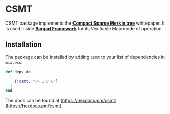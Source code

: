 # CSMT

CSMT package implements the [**Compact Sparse Merkle tree**](https://osf.io/8mcnh/download) whitepaper. It is used inside [**Bargad Framework**](https://github.com/ZanjeerPlatform/bargad) for its Verifiable Map mode of operation.

## Installation

The package can be installed by adding `csmt` to your list of dependencies in `mix.exs`:

```elixir
def deps do
  [
    {:csmt, "~> 1.0.0"}
  ]
end
```

The docs can be found at [https://hexdocs.pm/csmt](https://hexdocs.pm/csmt).
